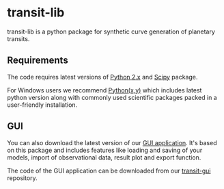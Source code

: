 transit-lib
===========
transit-lib is a python package for synthetic curve generation of planetary transits.

Requirements
------------
The code requires latest versions of [Python 2.x](http://python.org) and [Scipy](http://scipy.org) package.

For Windows users we recommend [Python(x,y)](https://code.google.com/p/pythonxy/) which includes latest python version along with commonly used scientific packages packed in a user-friendly installation.


GUI
---
You can also download the latest version of our [GUI application](http://astro.shu-bg.net/software/tac-maker/). It's based on this package and includes features like loading and saving of your models, import of observational data, result plot and export function.

The code of the GUI application can be downloaded from our [transit-gui](https://github.com/acshu/transit-gui) repository.